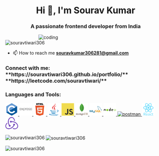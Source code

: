 <h1 align="center">Hi 👋, I'm Sourav Kumar</h1>
<h3 align="center">A passionate frontend developer from India</h3>
<img align="right" alt="coding" width="400" src="https://thumbs.dreamstime.com/b/software-language-programmer-avatar-software-language-programmer-avatar-vector-illustration-design-110589783.jpg">

<p align="left"> <img src="https://komarev.com/ghpvc/?username=souravtiwari306&label=Profile%20views&color=0e75b6&style=flat" alt="souravtiwari306" /> </p>

- 📫 How to reach me **souravkumar306281@gmail.com**

<h3 align="left">Connect with me: **https://souravtiwari306.github.io/portfolio/**
  **https://leetcode.com/souravtiwari/**
</h3>
<p align="left">
</p>

<h3 align="left">Languages and Tools:</h3>
<p align="left"> <a href="https://www.cprogramming.com/" target="_blank" rel="noreferrer"> <img src="https://raw.githubusercontent.com/devicons/devicon/master/icons/c/c-original.svg" alt="c" width="40" height="40"/> </a> <a href="https://expressjs.com" target="_blank" rel="noreferrer"> <img src="https://raw.githubusercontent.com/devicons/devicon/master/icons/express/express-original-wordmark.svg" alt="express" width="40" height="40"/> </a> <a href="https://www.w3.org/html/" target="_blank" rel="noreferrer"> <img src="https://raw.githubusercontent.com/devicons/devicon/master/icons/html5/html5-original-wordmark.svg" alt="html5" width="40" height="40"/> </a> <a href="https://www.java.com" target="_blank" rel="noreferrer"> <img src="https://raw.githubusercontent.com/devicons/devicon/master/icons/java/java-original.svg" alt="java" width="40" height="40"/> </a> <a href="https://developer.mozilla.org/en-US/docs/Web/JavaScript" target="_blank" rel="noreferrer"> <img src="https://raw.githubusercontent.com/devicons/devicon/master/icons/javascript/javascript-original.svg" alt="javascript" width="40" height="40"/> </a> <a href="https://www.mongodb.com/" target="_blank" rel="noreferrer"> <img src="https://raw.githubusercontent.com/devicons/devicon/master/icons/mongodb/mongodb-original-wordmark.svg" alt="mongodb" width="40" height="40"/> </a> <a href="https://www.mysql.com/" target="_blank" rel="noreferrer"> <img src="https://raw.githubusercontent.com/devicons/devicon/master/icons/mysql/mysql-original-wordmark.svg" alt="mysql" width="40" height="40"/> </a> <a href="https://nodejs.org" target="_blank" rel="noreferrer"> <img src="https://raw.githubusercontent.com/devicons/devicon/master/icons/nodejs/nodejs-original-wordmark.svg" alt="nodejs" width="40" height="40"/> </a> <a href="https://postman.com" target="_blank" rel="noreferrer"> <img src="https://www.vectorlogo.zone/logos/getpostman/getpostman-icon.svg" alt="postman" width="40" height="40"/> </a> <a href="https://reactjs.org/" target="_blank" rel="noreferrer"> <img src="https://raw.githubusercontent.com/devicons/devicon/master/icons/react/react-original-wordmark.svg" alt="react" width="40" height="40"/> </a> <a href="https://redux.js.org" target="_blank" rel="noreferrer"> <img src="https://raw.githubusercontent.com/devicons/devicon/master/icons/redux/redux-original.svg" alt="redux" width="40" height="40"/> </a> </p>

<p><img align="left" src="https://github-readme-stats.vercel.app/api/top-langs?username=souravtiwari306&show_icons=true&locale=en&layout=compact" alt="souravtiwari306" /></p>

<p>&nbsp;<img align="center" src="https://github-readme-stats.vercel.app/api?username=souravtiwari306&show_icons=true&locale=en" alt="souravtiwari306" /></p>

<p><img align="center" src="https://github-readme-streak-stats.herokuapp.com/?user=souravtiwari306&" alt="souravtiwari306" /></p>
